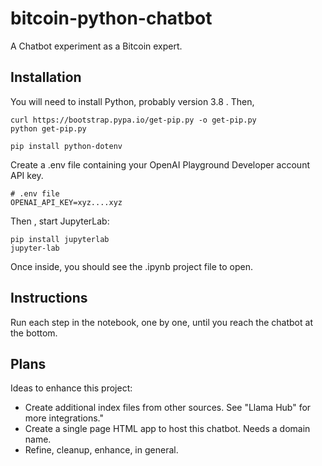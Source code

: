 # bitcoin-python-chatbot

A Chatbot experiment as a Bitcoin expert.

## Installation

You will need to install Python, probably version 3.8 .  Then,

    curl https://bootstrap.pypa.io/get-pip.py -o get-pip.py
    python get-pip.py

    pip install python-dotenv

Create a .env file containing your OpenAI Playground Developer account API key.

    # .env file
    OPENAI_API_KEY=xyz....xyz

Then , start JupyterLab:

    pip install jupyterlab
    jupyter-lab

Once inside, you should see the .ipynb project file to open.


## Instructions

Run each step in the notebook, one by one, until you reach the chatbot at the bottom.


## Plans

Ideas to enhance this project:

* Create additional index files from other sources.  See "Llama Hub" for more integrations."
* Create a single page HTML app to host this chatbot.  Needs a domain name.
* Refine, cleanup, enhance, in general.




